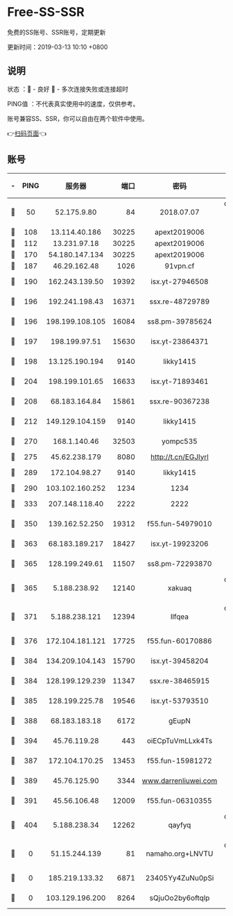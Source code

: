 # Free-SS-SSR

免费的SS账号、SSR账号，定期更新

更新时间：2019-03-13 10:10 +0800

## 说明

状态     ：🙂 - 良好 🙁 - 多次连接失败或连接超时

PING值   ：不代表真实使用中的速度，仅供参考。

账号兼容SS、SSR，你可以自由在两个软件中使用。

👉[扫码页面](https://liesauer.github.io/Free-SS-SSR/)👈

## 账号

|-|PING|服务器|端口|密码|加密方式|区域|
|:----:|:----:|:-----:|-----:|:----:|:----:|:----:|
|🙂|50|52.175.9.80|84|2018.07.07|chacha20-ietf-poly1305|HK|
|🙂|108|13.114.40.186|30225|apext2019006|chacha20|JP|
|🙂|112|13.231.97.18|30225|apext2019006|chacha20|JP|
|🙂|170|54.180.147.134|30225|apext2019006|chacha20|KR|
|🙂|187|46.29.162.48|1026|91vpn.cf|rc4-md5|RU|
|🙂|190|162.243.139.50|19392|isx.yt-27946508|aes-256-cfb|US|
|🙂|196|192.241.198.43|16371|ssx.re-48729789|aes-256-cfb|US|
|🙂|196|198.199.108.105|16084|ss8.pm-39785624|aes-256-cfb|US|
|🙂|197|198.199.97.51|15630|isx.yt-23864371|aes-256-cfb|US|
|🙂|198|13.125.190.194|9140|likky1415|aes-256-cfb|KR|
|🙂|204|198.199.101.65|16633|isx.yt-71893461|aes-256-cfb|US|
|🙂|208|68.183.164.84|15861|ssx.re-90367238|aes-256-cfb|US|
|🙂|212|149.129.104.159|9140|likky1415|aes-256-cfb|HK|
|🙂|270|168.1.140.46|32503|yompc535|aes-256-cfb|AU|
|🙂|275|45.62.238.179|8080|http://t.cn/EGJIyrl|rc4-md5|CA|
|🙂|289|172.104.98.27|9140|likky1415|aes-256-cfb|JP|
|🙂|290|103.102.160.252|1234|1234|rc4-md5|JP|
|🙂|333|207.148.118.40|2222|2222|aes-256-cfb|SG|
|🙂|350|139.162.52.250|19312|f55.fun-54979010|aes-256-cfb|SG|
|🙂|363|68.183.189.217|18427|isx.yt-19923206|aes-256-cfb|SG|
|🙂|365|128.199.249.61|11507|ss8.pm-72293870|aes-256-cfb|SG|
|🙂|365|5.188.238.92|12140|xakuaq|chacha20-ietf-poly1305|BR|
|🙂|371|5.188.238.121|12394|llfqea|chacha20-ietf-poly1305|BR|
|🙂|376|172.104.181.121|17725|f55.fun-60170886|aes-256-cfb|SG|
|🙂|384|134.209.104.143|15790|isx.yt-39458204|aes-256-cfb|SG|
|🙂|384|128.199.129.239|11347|ssx.re-38465915|aes-256-cfb|SG|
|🙂|385|128.199.225.78|19546|isx.yt-53793510|aes-256-cfb|SG|
|🙂|388|68.183.183.18|6172|gEupN|aes-256-cfb|SG|
|🙂|394|45.76.119.28|443|oiECpTuVmLLxk4Ts|aes-256-cfb|AU|
|🙂|387|172.104.170.25|13453|f55.fun-15981272|aes-256-cfb|SG|
|🙂|389|45.76.125.90|3344|www.darrenliuwei.com|aes-256-cfb|AU|
|🙂|391|45.56.106.48|12009|f55.fun-06310355|aes-256-cfb|US|
|🙂|404|5.188.238.34|12262|qayfyq|chacha20-ietf-poly1305|BR|
|🙁|0|51.15.244.139|81|namaho.org+LNVTU|chacha20-ietf-poly1305|FR|
|🙁|0|185.219.133.32|6871|23405Yy4ZuNu0pSi|aes-256-cfb|TR|
|🙁|0|103.129.196.200|8264|sQjuOo2by6oftqlp|aes-256-cfb|US|
